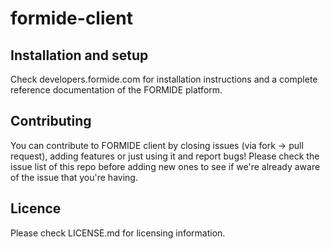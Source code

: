 formide-client
=================

## Installation and setup
Check developers.formide.com for installation instructions and a complete reference documentation of the FORMIDE platform.

## Contributing
You can contribute to FORMIDE client by closing issues (via fork -> pull request), adding features or just using it and report bugs! Please check the issue list of this repo before adding new ones to see if we're already aware of the issue that you're having.

## Licence
Please check LICENSE.md for licensing information.